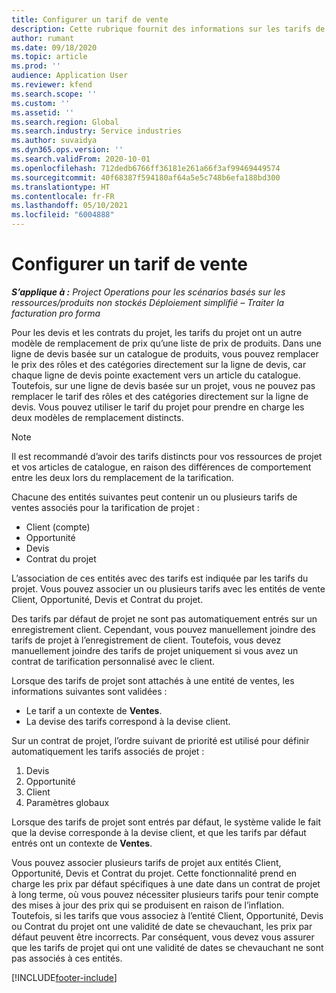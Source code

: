 ```yaml
---
title: Configurer un tarif de vente
description: Cette rubrique fournit des informations sur les tarifs de ventes associés pour la tarification de projet.
author: rumant
ms.date: 09/18/2020
ms.topic: article
ms.prod: ''
audience: Application User
ms.reviewer: kfend
ms.search.scope: ''
ms.custom: ''
ms.assetid: ''
ms.search.region: Global
ms.search.industry: Service industries
ms.author: suvaidya
ms.dyn365.ops.version: ''
ms.search.validFrom: 2020-10-01
ms.openlocfilehash: 712dedb6766ff36181e261a66f3af99469449574
ms.sourcegitcommit: 40f68387f594180af64a5e5c748b6efa188bd300
ms.translationtype: HT
ms.contentlocale: fr-FR
ms.lasthandoff: 05/10/2021
ms.locfileid: "6004888"
---
```

# <a name="set-up-a-sales-price-list"></a>Configurer un tarif de vente

_**S’applique à :** Project Operations pour les scénarios basés sur les ressources/produits non stockés Déploiement simplifié – Traiter la facturation pro forma_

Pour les devis et les contrats du projet, les tarifs du projet ont un autre modèle de remplacement de prix qu’une liste de prix de produits. Dans une ligne de devis basée sur un catalogue de produits, vous pouvez remplacer le prix des rôles et des catégories directement sur la ligne de devis, car chaque ligne de devis pointe exactement vers un article du catalogue. Toutefois, sur une ligne de devis basée sur un projet, vous ne pouvez pas remplacer le tarif des rôles et des catégories directement sur la ligne de devis. Vous pouvez utiliser le tarif du projet pour prendre en charge les deux modèles de remplacement distincts.

> [!NOTE]
> Il est recommandé d’avoir des tarifs distincts pour vos ressources de projet et vos articles de catalogue, en raison des différences de comportement entre les deux lors du remplacement de la tarification.

Chacune des entités suivantes peut contenir un ou plusieurs tarifs de ventes associés pour la tarification de projet :

- Client (compte) 
- Opportunité 
- Devis 
- Contrat du projet

L’association de ces entités avec des tarifs est indiquée par les tarifs du projet. Vous pouvez associer un ou plusieurs tarifs avec les entités de vente Client, Opportunité, Devis et Contrat du projet.

Des tarifs par défaut de projet ne sont pas automatiquement entrés sur un enregistrement client. Cependant, vous pouvez manuellement joindre des tarifs de projet à l’enregistrement de client. Toutefois, vous devez manuellement joindre des tarifs de projet uniquement si vous avez un contrat de tarification personnalisé avec le client. 

Lorsque des tarifs de projet sont attachés à une entité de ventes, les informations suivantes sont validées :

- Le tarif a un contexte de **Ventes**. 
- La devise des tarifs correspond à la devise client. 

Sur un contrat de projet, l’ordre suivant de priorité est utilisé pour définir automatiquement les tarifs associés de projet :

1. Devis
2. Opportunité
3. Client 
4. Paramètres globaux 

Lorsque des tarifs de projet sont entrés par défaut, le système valide le fait que la devise corresponde à la devise client, et que les tarifs par défaut entrés ont un contexte de **Ventes**.

Vous pouvez associer plusieurs tarifs de projet aux entités Client, Opportunité, Devis et Contrat du projet. Cette fonctionnalité prend en charge les prix par défaut spécifiques à une date dans un contrat de projet à long terme, où vous pouvez nécessiter plusieurs tarifs pour tenir compte des mises à jour des prix qui se produisent en raison de l’inflation. Toutefois, si les tarifs que vous associez à l’entité Client, Opportunité, Devis ou Contrat du projet ont une validité de date se chevauchant, les prix par défaut peuvent être incorrects. Par conséquent, vous devez vous assurer que les tarifs de projet qui ont une validité de dates se chevauchant ne sont pas associés à ces entités.


[!INCLUDE[footer-include](../includes/footer-banner.md)]